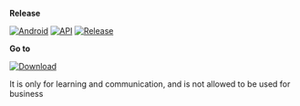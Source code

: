 **Release** 

[![Android](https://img.shields.io/badge/Platform-Android-green.svg?style=flat-square)](https://www.android.com) [![API](https://img.shields.io/badge/API-21%2B-orange.svg?logo=android&style=flat-square)](https://developer.android.com/studio/releases/platforms) [![Release](https://img.shields.io/github/v/release/PatrickAlex2019/ModGallery2-Release?style=flat-square)](https://github.com/PatrickAlex2019/ModGallery2-Release/releases)

**Go to** 

[![Download](https://img.shields.io/github/downloads/PatrickAlex2019/ModGallery2-Release/total?color=brightgreen&label=Download&style=for-the-badge)](https://github.com/PatrickAlex2019/ModGallery2-Release/releases)

It is only for learning and communication, and is not allowed to be used for business
